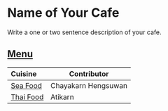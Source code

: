 # Name of Your Cafe

Write a one or two sentence description of your cafe.

## [Menu](menu.md)

| Cuisine                          | Contributor         |
|:---------------------------------|---------------------|
| [Sea Food](menu.md#seafood-menu) | Chayakarn Hengsuwan |
| [Thai Food](menu.md#thai-food) | Atikarn     |



